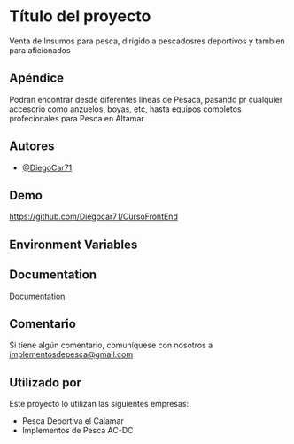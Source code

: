 
# Título del proyecto

Venta de Insumos para pesca, dirigido a pescadosres deportivos y tambien para aficionados




## Apéndice

Podran encontrar desde diferentes lineas de Pesaca, pasando pr cualquier accesorio como anzuelos, boyas, etc, hasta equipos completos profecionales para Pesca en Altamar

## Autores

- [@DiegoCar71](https://https://github.com/Diegocar71)



## Demo

https://github.com/Diegocar71/CursoFrontEnd




## Environment Variables

## Documentation

[Documentation](https://linktodocumentation)




## Comentario

Si tiene algún comentario, comuníquese con nosotros a implementosdepesca@gmail.com


## Utilizado por
Este proyecto lo utilizan las siguientes empresas:

- Pesca Deportiva el Calamar
- Implementos de Pesca AC-DC

